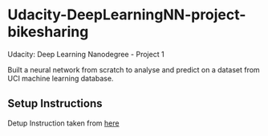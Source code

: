 # Udacity-DeepLearningNN-project-bikesharing

Udacity: Deep Learning Nanodegree - Project 1

Built a neural network from scratch to analyse and predict on a dataset from UCI machine learning database.


## Setup Instructions
Detup Instruction taken from [here](https://classroom.udacity.com/nanodegrees/nd101/parts/94643112-2cab-46f8-a5be-1b6e4fa7a211/modules/07d52f20-312f-448d-9980-71d162caa76e/lessons/2ced92c6-f377-4d29-b5aa-8e887f1e4a6f/project)



